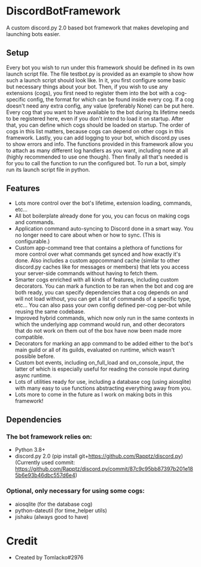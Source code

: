 # DiscordBotFramework
A custom discord.py 2.0 based bot framework that makes developing and launching bots easier.

## Setup
Every bot you wish to run under this framework should be defined in its own launch script file. The file testbot.py is provided as an example to show how such a launch script should look like. In it, you first configure some basic but necessary things about your bot. Then, if you wish to use any extensions (cogs), you first need to register them into the bot with a cog-specific config, the format for which can be found inside every cog. If a cog doesn't need any extra config, any value (preferably None) can be put here. Every cog that you want to have available to the bot during its lifetime needs to be registered here, even if you don't intend to load it on startup. After that, you can define which cogs should be loaded on startup. The order of cogs in this list matters, because cogs can depend on other cogs in this framework. Lastly, you can add logging to your bot, which discord.py uses to show errors and info. The functions provided in this framework allow you to attach as many different log handlers as you want, including none at all (highly recommended to use one though). Then finally all that's needed is for you to call the function to run the configured bot. To run a bot, simply run its launch script file in python.

## Features
- Lots more control over the bot's lifetime, extension loading, commands, etc...
- All bot boilerplate already done for you, you can focus on making cogs and commands.
- Application command auto-syncing to Discord done in a smart way. You no longer need to care about when or how to sync. (This is configurable.)
- Custom app-command tree that contains a plethora of functions for more control over what commands get synced and how exactly it's done. Also includes a custom appcommand cache (similar to other discord.py caches like for messages or members) that lets you access your server-side commands without having to fetch them.
- Smarter cogs enriched with all kinds of features, including custom decorators. You can mark a function to be ran when the bot and cog are both ready, you can specify dependencies that a cog depends on and will not load without, you can get a list of commands of a specific type, etc... You can also pass your own config defined per-cog per-bot while reusing the same codebase.
- Improved hybrid commands, which now only run in the same contexts in which the underlying app command would run, and other decorators that do not work on them out of the box have now been made more compatible.
- Decorators for marking an app command to be added either to the bot's main guild or all of its guilds, evaluated on runtime, which wasn't possible before.
- Custom bot events, including on_full_load and on_console_input, the latter of which is especially useful for reading the console input during async runtime.
- Lots of utilities ready for use, including a database cog (using aiosqlite) with many easy to use functions abstracting everything away from you.
- Lots more to come in the future as I work on making bots in this framework!

## Dependencies
### The bot framework relies on:
- Python 3.8+
- discord.py 2.0 (pip install git+https://github.com/Rapptz/discord.py)
  (Currently used commit: https://github.com/Rapptz/discord.py/commit/87c9c95bb87397b201e185b6e93b46dbc557d6e4)
### Optional, only necessary for using some cogs:
- aiosqlite (for the database cog)
- python-dateutil (for time_helper utils)
- jishaku (always good to have)

# Credit
- Created by Tomlacko#2976
